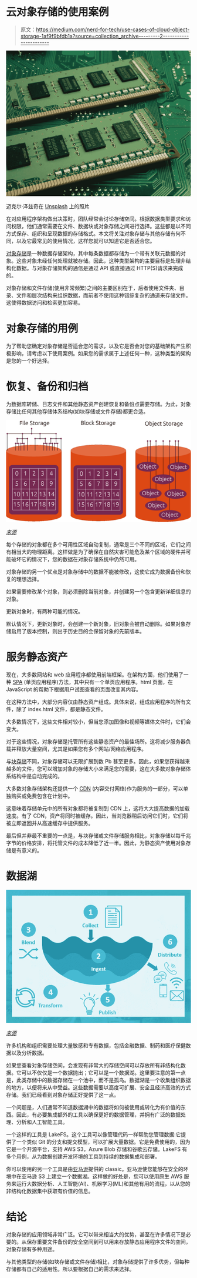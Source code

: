 # 云对象存储的使用案例

> 原文：<https://medium.com/nerd-for-tech/use-cases-of-cloud-object-storage-1af9f9bfdb1a?source=collection_archive---------2----------------------->

![](img/45ab4fe77fb9878e9afdfe01ec3ab9fc.png)

迈克尔·泽兹奇在 [Unsplash](https://unsplash.com/s/photos/data-storage?utm_source=unsplash&utm_medium=referral&utm_content=creditCopyText) 上的照片

在对应用程序架构做出决策时，团队经常会讨论存储空间。根据数据类型要求和访问权限，他们通常需要在文件、数据块或对象存储之间进行选择。这些都是以不同方式保存、组织和呈现数据的存储格式。本文将关注对象存储与其他存储有何不同，以及它最常见的使用情况，这样您就可以知道它是否适合您。

[对象存储](http://lakefs.io/object-storage)是一种数据存储架构，其中每条数据都存储为一个带有关联元数据的对象。这些对象未经任何处理就被存储。因此，这种类型架构的主要目标是处理非结构化数据。与对象存储架构的通信是通过 API 或直接通过 HTTP(S)请求来完成的。

对象存储和文件存储(使用非常频繁)之间的主要区别在于，后者使用文件夹、目录、文件和层次结构来组织数据，而前者不使用这种错综复杂的通道来存储文件。这使得数据访问和检索更加容易。

# 对象存储的用例

为了帮助您确定对象存储是否适合您的需求，以及它是否会对您的基础架构产生积极影响，请考虑以下使用案例。如果您的需求属于上述任何一种，这种类型的架构是您的一个好选择。

# 恢复、备份和归档

为数据库转储、日志文件和其他静态资产创建恢复和备份点需要存储。为此，对象存储比任何其他存储体系结构(如块存储或文件存储)都更合适。

![](img/2c0dac012e5907ac65d493699c54743f.png)

[*来源*](https://ubuntu.com/blog/what-are-the-different-types-of-storage-block-object-and-file)

每个存储的对象都在多个可用性区域自动复制，通常是三个不同的区域，它们之间有相当大的物理距离。这样做是为了确保在自然灾害可能危及某个区域的硬件并可能破坏它的情况下，您的数据在对象存储系统中仍然可用。

对象存储的另一个优点是对象存储中的数据不能被修改，这使它成为数据备份和恢复的理想选择。

如果需要修改某个对象，则必须删除当前对象，并创建另一个包含更新详细信息的对象。

更新对象时，有两种可能的情况。

默认情况下，更新对象时，会创建一个新对象，旧对象会被自动删除。如果对象存储启用了版本控制，则出于历史目的会保留对象的先前版本。

# 服务静态资产

现在，大多数网站和 web 应用程序都使用前端框架。在架构方面，他们使用了一种 [SPA](https://developer.mozilla.org/en-US/docs/Glossary/SPA) (单页应用程序)方法，其中只有一个单页应用程序。html 页面，在 JavaScript 的帮助下根据用户试图查看的页面改变其内容。

在这种方法中，大部分内容仅由静态资产组成。具体来说，组成应用程序的所有文件，除了 index.html 文件，都是静态文件。

大多数情况下，这些文件相对较小，但当您添加图像和视频等媒体文件时，它们会变大。

对于这些情况，对象存储是托管所有这些静态资产的最佳场所。这将减少服务器负载并释放大量空间，尤其是如果您有多个网站/网络应用程序。

与[块存储](https://cloud.netapp.com/blog/cvo-blg-what-is-block-storage-pros-cons-and-comparisons)不同，对象存储可以无限扩展到数 Pb 甚至更多。因此，如果您获得越来越多的文件，您可以增加对象的存储大小来满足您的需要，这在大多数对象存储体系结构中是自动完成的。

大多数对象存储架构还提供一个 [CDN](https://en.wikipedia.org/wiki/Content_delivery_network) (内容交付网络)作为服务的一部分，可以单独购买或免费包含在计划中。

这意味着存储单元中的所有对象都将被复制到 CDN 上，这将大大提高数据的加载速度。有了 CDN，资产将同时被缓存。因此，当浏览器稍后访问它们时，它们将被立即返回并从高速缓存中提供服务。

最后但并非最不重要的一点是，与块存储或文件存储服务相比，对象存储以每千兆字节的价格安排，将托管文件的成本降低了近一半。因此，为静态资产使用对象存储是有意义的。

# 数据湖

![](img/57ca868ee74670c1296a21d3612978c1.png)

[*来源*](https://www.ecloudvalley.com/what-is-datalake-and-datawarehouse/)

许多机构和组织需要处理大量敏感和专有数据，包括金融数据、制药和医疗保健数据以及分析数据。

如果您查看对象存储空间，会发现有非常大的存储空间可以存放所有非结构化数据。它可以不仅仅是一个数据抛出；它可以是一个数据湖。这里要注意的第一点是，此类存储中的数据存储在一个池中，而不是孤岛。数据湖是一个收集组织数据的地方，以便将来从中受益。这些数据需要以高度可扩展、安全且经济高效的方式存储。我们已经看到对象存储正好提供了这一点。

一个问题是，人们通常不知道数据湖中的数据将如何被使用或转化为有价值的东西。因此，有必要集成额外的工具以确保更好的数据管理，并拥有广泛的数据处理、分析和人工智能工具。

一个这样的工具是 LakeFS。这个工具可以像管理代码一样帮助您管理数据:它提供了一个类似 Git 的分支和提交模型，可以扩展大量数据。它是免费使用的，因为它是一个开源平台，支持 AWS S3，Azure Blob 存储和谷歌云存储。LakeFS 有多个用例，从为数据创建开发环境的工具到持续的数据集成和部署。

你可以使用的另一个工具是由[亚马逊](https://aws.amazon.com/products/storage/data-lake-storage/)提供的 classic。亚马逊使您能够在安全的环境中在亚马逊 S3 上建立一个数据湖。这样做的好处是，您可以使用原生 AWS 服务来运行大数据分析、人工智能(AI)、机器学习(ML)和其他有用的流程，以从您的非结构化数据集中获取有价值的信息。

# 结论

对象存储的应用领域非常广泛。它可以带来相当大的优势，甚至在许多情况下是必要的。从保存重要文件备份的安全空间到可以用来存放静态应用程序文件的空间，对象存储有多种用途。

与其他类型的存储(如块存储或文件存储)相比，对象存储提供了许多优势，但每种存储都有自己的适用性。所以要根据自己的需求来选择。